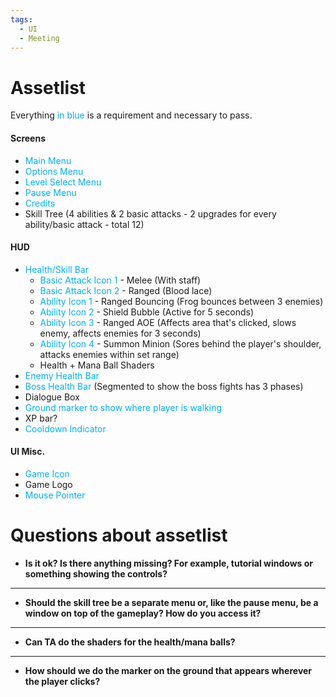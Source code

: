 ```yaml
---
tags:
  - UI
  - Meeting
---
```


# Assetlist
Everything <font color="#00b0f0">in blue</font> is a requirement and necessary to pass.
#### Screens
- <font color="#00b0f0">Main Menu</font>
- <font color="#00b0f0">Options Menu</font>
- <font color="#00b0f0">Level Select Menu</font>
- <font color="#00b0f0">Pause Menu</font>
- <font color="#00b0f0">Credits</font>
- Skill Tree (4 abilities & 2 basic attacks - 2 upgrades for every ability/basic attack - total 12)
#### HUD
- <font color="#00b0f0">Health/Skill Bar</font>
	- <font color="#00b0f0">Basic Attack Icon 1</font> - Melee (With staff)
	- <font color="#00b0f0">Basic Attack Icon 2</font> - Ranged (Blood lace)
	- <font color="#00b0f0">Ability Icon 1</font> - Ranged Bouncing (Frog bounces between 3 enemies)
	- <font color="#00b0f0">Ability Icon 2</font> - Shield Bubble (Active for 5 seconds)
	- <font color="#00b0f0">Ability Icon 3</font> - Ranged AOE (Affects area that's clicked, slows enemy, affects enemies for 3 seconds)
	- <font color="#00b0f0">Ability Icon 4</font> - Summon Minion (Sores behind the player's shoulder, attacks enemies within set range)
	- Health + Mana Ball Shaders
- <font color="#00b0f0">Enemy Health Bar</font>
- <font color="#00b0f0">Boss Health Bar</font> (Segmented to show the boss fights has 3 phases)
- Dialogue Box
- <font color="#00b0f0">Ground marker to show where player is walking</font>
- XP bar?
- <font color="#00b0f0">Cooldown Indicator</font>
#### UI Misc.
- <font color="#00b0f0">Game Icon</font>
- Game Logo
- <font color="#00b0f0">Mouse Pointer</font>
# Questions about assetlist
- **Is it ok? Is there anything missing? For example, tutorial windows or something showing the controls?**


<hr>

- **Should the skill tree be a separate menu or, like the pause menu, be a window on top of the gameplay? How do you access it?** 


<hr>

- **Can TA do the shaders for the health/mana balls?**


<hr>

- **How should we do the marker on the ground that appears wherever the player clicks?**


